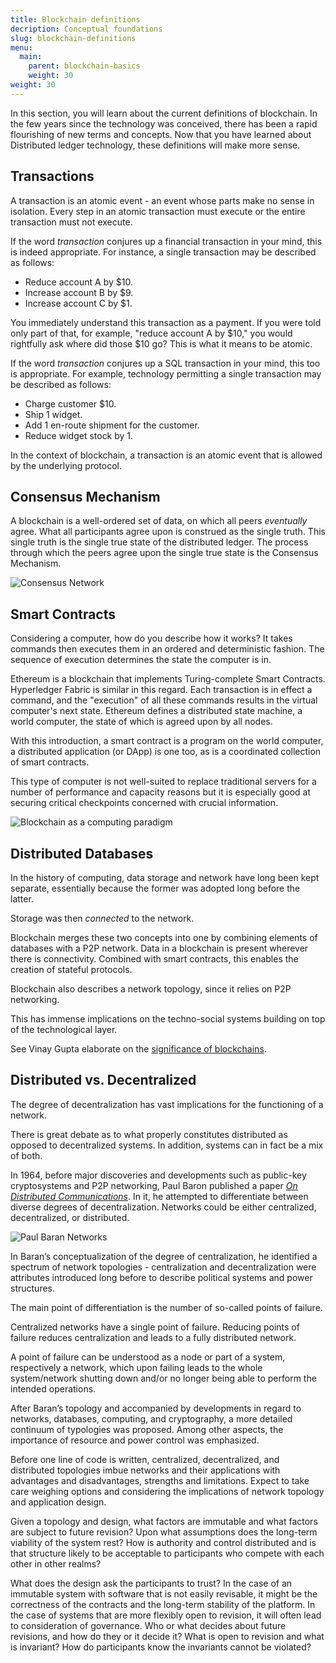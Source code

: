 ```yaml
---
title: Blockchain definitions
decription: Conceptual foundations
slug: blockchain-definitions
menu:
  main:
    parent: blockchain-basics
    weight: 30  
weight: 30
---
```


In this section, you will learn about the current definitions of blockchain. In the few years since the technology was conceived, there has been a rapid flourishing of new terms and concepts. Now that you have learned about Distributed ledger technology, these definitions will make more sense.

## Transactions

A transaction is an atomic event - an event whose parts make no sense in isolation. Every step in an atomic transaction must execute or the entire transaction must not execute.

If the word _transaction_ conjures up a financial transaction in your mind, this is indeed appropriate. For instance, a single transaction may be described as follows:

* Reduce account A by $10.
* Increase account B by $9.
* Increase account C by $1.

You immediately understand this transaction as a payment. If you were told only part of that, for example, "reduce account A by \$10," you would rightfully ask where did those \$10 go? This is what it means to be atomic.

If the word _transaction_ conjures up a SQL transaction in your mind, this too is appropriate. For example, technology permitting a single transaction may be described as follows:

* Charge customer \$10.
* Ship 1 widget.
* Add 1 en-route shipment for the customer.
* Reduce widget stock by 1.

In the context of blockchain, a transaction is an atomic event that is allowed by the underlying protocol.

## Consensus Mechanism

A blockchain is a well-ordered set of data, on which all peers *eventually* agree.
What all participants agree upon is construed as the single truth.
This single truth is the single true state of the distributed ledger. The process through which the peers agree upon the single true state is the Consensus Mechanism.

![Consensus Network](/blockchain-basics/blockchain_as_a_consensus_network.png)

## Smart Contracts

Considering a computer, how do you describe how it works? It takes commands then executes them in an ordered and deterministic fashion. The sequence of execution determines the state the computer is in.

Ethereum is a blockchain that implements Turing-complete Smart Contracts. Hyperledger Fabric is similar in this regard. Each transaction is in effect a command, and the "execution" of all these commands results in the virtual computer's next state. Ethereum defines a distributed state machine, a world computer, the state of which is agreed upon by all nodes.

With this introduction, a smart contract is a program on the world computer, a distributed application (or DApp) is one too, as is a coordinated collection of smart contracts.

This type of computer is not well-suited to replace traditional servers for a number of performance and capacity reasons but it is especially good at securing critical checkpoints concerned with crucial information.

![Blockchain as a computing paradigm](/blockchain-basics/Blockchain_As_A_Computing_Paradigm.png)

## Distributed Databases

In the history of computing, data storage and network have long been kept separate, essentially because the former was adopted long before the latter.

Storage was then *connected* to the network.

Blockchain merges these two concepts into one by combining elements of databases with a P2P network.
Data in a blockchain is present wherever there is connectivity. Combined with smart contracts, this enables the creation of stateful protocols.

Blockchain also describes a network topology, since it relies on P2P networking.

This has immense implications on the techno-social systems building on top of the technological layer.

See Vinay Gupta elaborate on the [significance of blockchains](https://vimeo.com/161183966).

## Distributed vs. Decentralized

The degree of decentralization has vast implications for the functioning of a network.

There is great debate as to what properly constitutes distributed as opposed to decentralized systems. In addition, systems can in fact be a mix of both.

In 1964, before major discoveries and developments such as public-key cryptosystems and P2P networking, Paul Baron published a paper [*On Distributed Communications*](https://www.rand.org/content/dam/rand/pubs/research_memoranda/2006/RM3420.pdf).
In it, he attempted to differentiate between diverse degrees of decentralization.
Networks could be either centralized, decentralized, or distributed.

![Paul Baran Networks](/blockchain-basics/network-structure.png)

In Baran’s conceptualization of the degree of centralization, he identified a spectrum of network topologies - centralization and decentralization were attributes introduced long before to describe political systems and power structures.

The main point of differentiation is the number of so-called points of failure.

Centralized networks have a single point of failure. Reducing points of failure reduces centralization and leads to a fully distributed network.

A point of failure can be understood as a node or part of a system, respectively a network, which upon failing leads to the whole system/network shutting down and/or no longer being able to perform the intended operations.

After Baran’s topology and accompanied by developments in regard to networks, databases, computing, and cryptography, a more detailed continuum of typologies was proposed.
Among other aspects, the importance of resource and power control was emphasized.


Before one line of code is written, centralized, decentralized, and distributed topologies imbue networks and their applications with advantages and disadvantages, strengths and limitations. Expect to take care weighing options and considering the implications of network topology and application design.

Given a topology and design, what factors are immutable and what factors are subject to future revision? Upon what assumptions does the long-term viability of the system rest? How is authority and control distributed and is that structure likely to be acceptable to participants who compete with each other in other realms?

What does the design ask the participants to trust? In the case of an immutable system with software that is not easily revisable, it might be the correctness of the contracts and the long-term stability of the platform. In the case of systems that are more flexibly open to revision, it will often lead to consideration of governance. Who or what decides about future revisions, and how do they or it decide it? What is open to revision and what is invariant? How do participants know the invariants cannot be violated?
